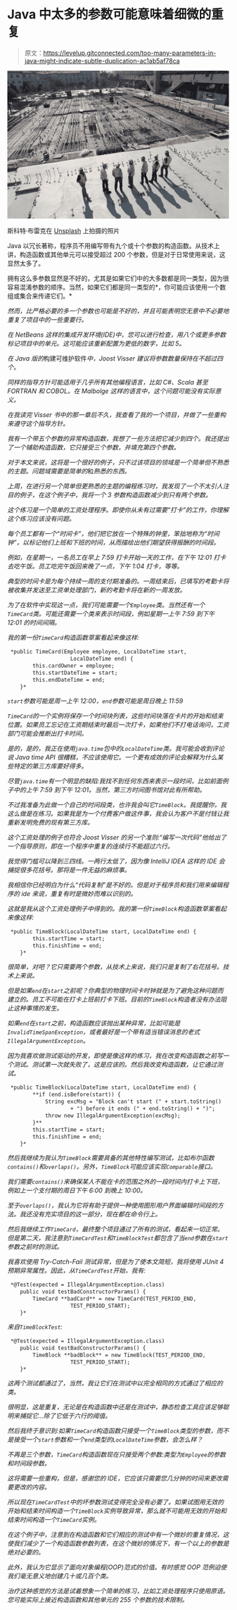 # Java 中太多的参数可能意味着细微的重复

> 原文：<https://levelup.gitconnected.com/too-many-parameters-in-java-might-indicate-subtle-duplication-ac1ab5af78ca>

![](img/c0804183ba22a0b2594bfcf347d43b51.png)

斯科特·布雷克在 [Unsplash](https://unsplash.com?utm_source=medium&utm_medium=referral) 上拍摄的照片

Java 以冗长著称，程序员不用编写带有九个或十个参数的构造函数。从技术上讲，构造函数或其他单元可以接受超过 200 个参数，但是对于日常使用来说，这显然太多了。

拥有这么多参数显然是不好的，尤其是如果它们中的大多数都是同一类型，因为很容易混淆参数的顺序。当然，如果它们都是同一类型的*，你可能应该使用一个数组或集合来传递它们。*

*然而，比严格必要的多一个参数也可能是不好的，并且可能表明您无意中不必要地重复了项目中的一些重要行。*

*在 NetBeans 这样的集成开发环境(IDE)中，您可以进行检查，用八个或更多参数标记项目中的单元。这可能应该重新配置为更低的数字，比如 5。*

*在 Java 版的*构建可维护软件*中，Joost Visser 建议将参数数量保持在不超过四个。*

*同样的指导方针可能适用于几乎所有其他编程语言，比如 C#、Scala 甚至 FORTRAN 和 COBOL。在 Malbolge 这样的语言中，这个问题可能没有实际意义。*

*在我读完 Visser 书中的那一章后不久，我查看了我的一个项目，并做了一些重构来遵守这个指导方针。*

*我有一个带五个参数的异常构造函数，我想了一些方法把它减少到四个。我还提出了一个辅助构造函数，它只接受三个参数，并填充第四个参数。*

*对于本文来说，这将是一个很好的例子，只不过该项目的领域是一个简单但不熟悉的主题。问题域需要是简单的*和*熟悉的东西。*

*上周，在进行另一个简单但更熟悉的主题的编程练习时，我发现了一个不太引人注目的例子，在这个例子中，我将一个 3 参数构造函数减少到只有两个参数。*

*这个练习是一个简单的工资处理程序。即使你从未有过需要“打卡”的工作，你理解这个练习应该没有问题。*

*每个员工都有一个“时间卡”，他们把它放在一个特殊的钟里，笨拙地称为“时间钟”，以标记他们上班和下班的时间，从而描绘出他们期望获得报酬的时间段。*

*例如，在星期一，一名员工在早上 7:59 打卡开始一天的工作，在下午 12:01 打卡去吃午饭。员工吃完午饭回来晚了一点，下午 1:04 打卡，等等。*

*典型的时间卡是为每个持续一周的支付期准备的。一周结束后，已填写的考勤卡将被收集并发送至工资单处理部门，新的考勤卡将在新的一周发放。*

*为了在软件中实现这一点，我们可能需要一个`Employee`类。当然还有一个`TimeCard`类。可能还需要一个类来表示时间段，例如星期一上午 7:59 到下午 12:01 的时间间隔。*

*我的第一份`TimeCard`构造函数草案看起来像这样:*

```
 *public TimeCard(Employee employee, LocalDateTime start,
                    LocalDateTime end) {
        this.cardOwner = employee;
        this.startDateTime = start;
        this.endDateTime = end;
    }*
```

*`start`参数可能是周一上午 12:00，`end`参数可能是周日晚上 11:59*

*`TimeCard`的一个实例将保存一个时间块列表，这些时间块落在卡片的开始和结束位置。如果员工忘记在工资期结束时最后一次打卡，如果他们不打电话询问，工资部门可能会推断出打卡时间。*

*是的，是的，我正在使用`java.time`包中的`LocalDateTime`类。我可能会收到评论说 Java time API 很糟糕，不应该使用它。一个更有成效的评论会解释为什么某些特定的第三方库要好得多。*

*尽管`java.time`有一个明显的缺陷:我找不到任何东西来表示一段时间，比如前面例子中的上午 7:59 到下午 12:01。当然，第三方时间图书馆对此有所帮助。*

*不过我准备为此做一个自己的时间段类，也许我会叫它`TimeBlock`。我提醒你，我这么做是在练习。如果我是为一个付费客户做这件事，我会认为客户不是付钱让我重新发明免费的现有第三方库。*

*这个工资处理的例子也符合 Joost Visser 的另一个准则:“编写一次代码”他给出了一个指导原则，即在一个程序中重复的连续行不能超过六行。*

*我觉得门槛可以降到三四线。一两行太低了，因为像 IntelliJ IDEA 这样的 IDE 会捕捉很多花括号。那将是一件无益的麻烦事。*

*我相信你已经明白为什么“代码复制”是不好的。但是对于程序员和我们用来编辑程序的 ide 来说，重复有时是微妙而难以识别的。*

*这就是我从这个工资处理例子中得到的。我的第一份`TimeBlock`构造函数草案看起来像这样:*

```
 *public TimeBlock(LocalDateTime start, LocalDateTime end) {
        this.startTime = start;
        this.finishTime = end;
    }*
```

*很简单，对吧？它只需要两个参数，从技术上来说，我们只是复制了右花括号。技术上来说。*

*但是如果`end`在`start`之前呢？你典型的物理时间卡时钟就是为了避免这种问题而建立的。员工不可能在打卡上班前打卡下班。目前的`TimeBlock`构造者没有办法阻止这种事情的发生。*

*如果`end`在`start`之前，构造函数应该抛出某种异常，比如可能是`InvalidTimeSpanException`，或者最好是一个带有适当错误消息的老式`IllegalArgumentException`。*

*因为我喜欢做测试驱动的开发，即使是像这样的练习，我在改变构造函数之前写一个测试。测试第一次就失败了，这是应该的。然后我改变构造函数，让它通过测试。*

```
 *public TimeBlock(LocalDateTime start, LocalDateTime end) {
        **if (end.isBefore(start)) {
            String excMsg = "Block can't start (" + start.toString() 
                    + ") before it ends (" + end.toString() + ")";
            throw new IllegalArgumentException(excMsg);
        }**
        this.startTime = start;
        this.finishTime = end;
    }*
```

*然后我继续为我认为`TimeBlock`需要具备的其他特性编写测试，比如布尔函数`contains()`和`overlaps()`。另外，`TimeBlock`可能应该实现`Comparable`接口。*

*我们需要`contains()`来确保某人不能在卡的范围之外的一段时间内打卡上下班，例如上一个支付期的周日下午 6:00 到晚上 10:00。*

*至于`overlaps()`，我认为它将有助于提供一种使用图形用户界面编辑时间段的方法。我还没有充实项目的这一部分，现在都在命令行上。*

*然后我继续工作`TimeCard`，最终整个项目通过了所有的测试，看起来一切正常。但是第二天，我注意到`TimeCardTest`和`TimeBlockTest`都包含了当`end`参数在`start`参数之前时的测试。*

*我喜欢使用 Try-Catch-Fail 测试异常，但是为了使本文简短，我将使用 JUnit 4 预期异常属性。因此，从`TimeCardTest`开始，我有:*

```
 *@Test(expected = IllegalArgumentException.class)
    public void testBadConstructorParams() {
        TimeCard **badCard** = new TimeCard(TEST_PERIOD_END, 
                    TEST_PERIOD_START);
    }*
```

*来自`TimeBlockTest`:*

```
 *@Test(expected = IllegalArgumentException.class)
    public void testBadConstructorParams() {
        TimeBlock **badBlock** = new TimeBlock(TEST_PERIOD_END, 
                    TEST_PERIOD_START);
    }*
```

*这两个测试都通过了，当然，我让它们在测试中以完全相同的方式通过了相应的类。*

*很明显，这是重复，无论是在构造函数中还是在测试中，静态检查工具应该足够聪明来捕捉它…除了它低于六行的阈值。*

*然后我终于意识到:如果`TimeCard`构造函数只接受一个`TimeBlock`类型的参数，而不是接受一个`start`参数和一个`end`类型的`LocalDateTime`参数，会怎么样？*

*不再是三个参数，`TimeCard`构造函数现在只接受两个参数:类型为`Employee`的参数和时间段参数。*

*这将需要一些重构，但是，感谢您的 IDE，它应该只需要您几分钟的时间来更改需要更改的内容。*

*所以现在`TimeCardTest`中的坏参数测试变得完全没有必要了。如果试图用无效的开始和结束时间构造一个`TimeBlock`实例导致异常，那么就不可能用无效的开始和结束时间构造一个`TimeCard`实例。*

*在这个例子中，注意到在构造函数和它们相应的测试中有一个微妙的重复情况，这使我们减少了一个构造函数参数列表，在这个微妙的情况下，有一个以上的参数是绝对必要的。*

*此外，我认为它显示了面向对象编程(OOP)范式的价值。有时感觉 OOP 范例迫使我们毫无意义地创建几十或几百个类。*

*治疗这种感觉的方法是试着想象一个简单的练习，比如工资处理程序只使用原语。您可能实际上接近构造函数和其他单元的 255 个参数的技术限制。*
